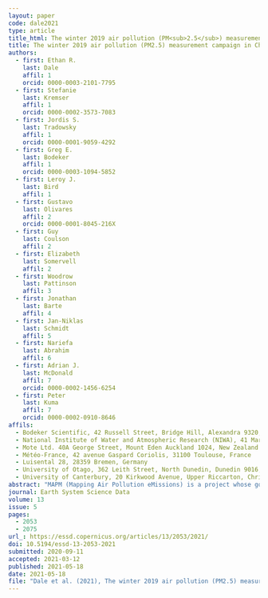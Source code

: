 ```yaml
---
layout: paper
code: dale2021
type: article
title_html: The winter 2019 air pollution (PM<sub>2.5</sub>) measurement campaign in Christchurch, New Zealand
title: The winter 2019 air pollution (PM2.5) measurement campaign in Christchurch, New Zealand 
authors:
  - first: Ethan R.
    last: Dale
    affil: 1
    orcid: 0000-0003-2101-7795
  - first: Stefanie
    last: Kremser
    affil: 1
    orcid: 0000-0002-3573-7083
  - first: Jordis S.
    last: Tradowsky
    affil: 1
    orcid: 0000-0001-9059-4292
  - first: Greg E.
    last: Bodeker
    affil: 1
    orcid: 0000-0003-1094-5852
  - first: Leroy J.
    last: Bird
    affil: 1
  - first: Gustavo
    last: Olivares
    affil: 2
    orcid: 0000-0001-8045-216X
  - first: Guy
    last: Coulson
    affil: 2
  - first: Elizabeth
    last: Somervell
    affil: 2
  - first: Woodrow
    last: Pattinson
    affil: 3
  - first: Jonathan
    last: Barte
    affil: 4
  - first: Jan-Niklas
    last: Schmidt
    affil: 5
  - first: Nariefa
    last: Abrahim
    affil: 6
  - first: Adrian J.
    last: McDonald
    affil: 7
    orcid: 0000-0002-1456-6254
  - first: Peter
    last: Kuma
    affil: 7
    orcid: 0000-0002-0910-8646
affils:
  - Bodeker Scientific, 42 Russell Street, Bridge Hill, Alexandra 9320, New Zealand
  - National Institute of Water and Atmospheric Research (NIWA), 41 Market Place, Auckland Central 1010, Auckland, New Zealand
  - Mote Ltd. 40A George Street, Mount Eden Auckland 1024, New Zealand
  - Météo-France, 42 avenue Gaspard Coriolis, 31100 Toulouse, France
  - Luisental 28, 28359 Bremen, Germany
  - University of Otago, 362 Leith Street, North Dunedin, Dunedin 9016, New Zealand
  - University of Canterbury, 20 Kirkwood Avenue, Upper Riccarton, Christchurch 8041, New Zealand
abstract: "MAPM (Mapping Air Pollution eMissions) is a project whose goal is to develop a method to infer airborne particulate matter (PM) emissions maps from in situ PM concentration measurements. In support of MAPM, a winter field campaign was conducted in New Zealand in 2019 (June to September) to obtain the measurements required to test and validate the MAPM methodology. Two different types of instruments measuring PM were deployed: ES-642 remote dust monitors (17 instruments) and Outdoor Dust Information Nodes (ODINs; 50 instruments). The measurement campaign was bracketed by two intercomparisons where all instruments were co-located, with a permanently installed tapered element oscillating membrane (TEOM) instrument, to determine any instrument biases. Changes in biases between the pre- and post-campaign intercomparisons were used to determine instrument drift over the campaign period. Once deployed, each ES-642 was co-located with an ODIN. In addition to the PM measurements, meteorological variables (temperature, pressure, wind speed, and wind direction) were measured at three automatic weather station (AWS) sites established as part of the campaign, with additional data being sourced from 27 further AWSs operated by other agencies. Vertical profile measurements were made with 12 radiosondes during two 24 h periods and complimented measurements made with a mini micropulse lidar and ceilometer. Here we present the data collected during the campaign and discuss the correction of the measurements made by various PM instruments. We find that when compared to measurements made with a simple linear correction, a correction based on environmental conditions improves the quality of measurements retrieved from ODINs but results in over-fitting and increases the uncertainties when applied to the more sophisticated ES-642 instruments. We also compare PM2.5 and PM10 measured by ODINs which, in some cases, allows us to identify PM from natural and anthropogenic sources. The PM data collected during the campaign are publicly available from <a href=\"https://doi.org/10.5281/zenodo.4542559\">https://doi.org/10.5281/zenodo.4542559</a> (Dale et al., 2020b), and the data from other instruments are available from <a href=\"https://doi.org/10.5281/zenodo.4536640\">https://doi.org/10.5281/zenodo.4536640</a> (Dale et al., 2020a)."
journal: Earth System Science Data
volume: 13
issue: 5
pages:
  - 2053
  - 2075
url_: https://essd.copernicus.org/articles/13/2053/2021/
doi: 10.5194/essd-13-2053-2021
submitted: 2020-09-11
accepted: 2021-03-12
published: 2021-05-18
date: 2021-05-18
file: "Dale et al. (2021), The winter 2019 air pollution (PM2.5) measurement campaign in Christchurch, New Zealand.pdf"
---
```

